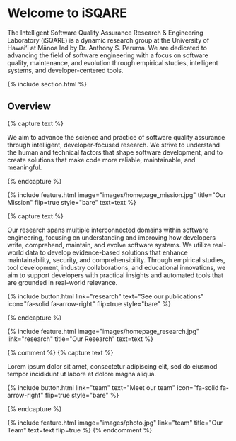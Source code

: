 ---
---

# Welcome to iSQARE

The Intelligent Software Quality Assurance Research & Engineering Laboratory (iSQARE) is a dynamic research group at the University of Hawaiʻi at Mānoa led by Dr. Anthony S. Peruma. We are dedicated to advancing the field of software engineering with a focus on software quality, maintenance, and evolution through empirical studies, intelligent systems, and developer-centered tools.

{% include section.html %}

## Overview

{% capture text %}

We aim to advance the science and practice of software quality assurance through intelligent, developer-focused research. We strive to understand the human and technical factors that shape software development, and to create solutions that make code more reliable, maintainable, and meaningful.

{% endcapture %}

{%
  include feature.html
  image="images/homepage_mission.jpg"
  title="Our Mission"
  flip=true
  style="bare"
  text=text
%}


{% capture text %}

Our research spans multiple interconnected domains within software engineering, focusing on understanding and improving how developers write, comprehend, maintain, and evolve software systems. We utilize real-world data to develop evidence-based solutions that enhance maintainability, security, and comprehensibility. Through empirical studies, tool development, industry collaborations, and educational innovations, we aim to support developers with practical insights and automated tools that are grounded in real-world relevance.

{%
  include button.html
  link="research"
  text="See our publications"
  icon="fa-solid fa-arrow-right"
  flip=true
  style="bare"
%}

{% endcapture %}

{%
  include feature.html
  image="images/homepage_research.jpg"
  link="research"
  title="Our Research"
  text=text
%}

{% comment %}
{% capture text %}

Lorem ipsum dolor sit amet, consectetur adipiscing elit, sed do eiusmod tempor incididunt ut labore et dolore magna aliqua.

{%
  include button.html
  link="team"
  text="Meet our team"
  icon="fa-solid fa-arrow-right"
  flip=true
  style="bare"
%}

{% endcapture %}

{%
  include feature.html
  image="images/photo.jpg"
  link="team"
  title="Our Team"
  text=text
  flip=true
%}
{% endcomment %}
